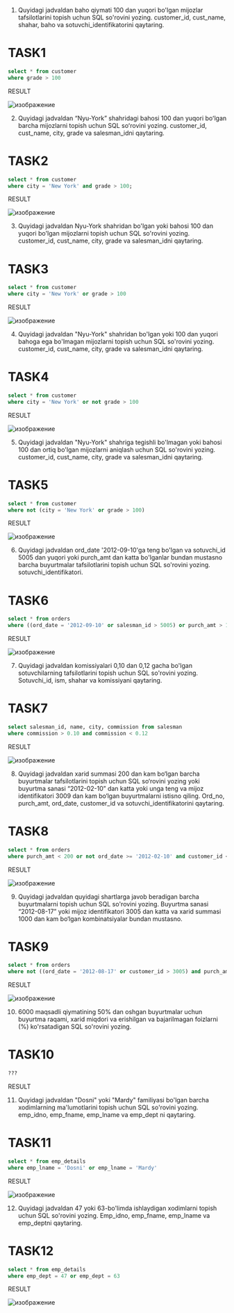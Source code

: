 1. Quyidagi jadvaldan baho qiymati 100 dan yuqori bo'lgan mijozlar tafsilotlarini topish uchun SQL so'rovini yozing. customer_id, cust_name, shahar, baho va sotuvchi_identifikatorini qaytaring.

# TASK1

```sql
select * from customer
where grade > 100
```

RESULT

![изображение](https://user-images.githubusercontent.com/122611579/221405655-64fe50ad-1744-474e-9b88-1d7ceb5b24e6.png)


2. Quyidagi jadvaldan “Nyu-York” shahridagi bahosi 100 dan yuqori boʻlgan barcha mijozlarni topish uchun SQL soʻrovini yozing. customer_id, cust_name, city, grade va salesman_idni qaytaring.

# TASK2

```sql
select * from customer 
where city = 'New York' and grade > 100;
```

RESULT

![изображение](https://user-images.githubusercontent.com/122611579/221406052-9d1c9961-0f71-4b51-a692-053bc6c1c13f.png)


3. Quyidagi jadvaldan Nyu-York shahridan bo'lgan yoki bahosi 100 dan yuqori bo'lgan mijozlarni topish uchun SQL so'rovini yozing. customer_id, cust_name, city, grade va salesman_idni qaytaring.

# TASK3

```sql
select * from customer
where city = 'New York' or grade > 100
```

RESULT

![изображение](https://user-images.githubusercontent.com/122611579/221408464-e6f59cdc-5947-47b9-a89a-7a9eda7c773c.png)

4. Quyidagi jadvaldan "Nyu-York" shahridan bo'lgan yoki 100 dan yuqori bahoga ega bo'lmagan mijozlarni topish uchun SQL so'rovini yozing. customer_id, cust_name, city, grade va salesman_idni qaytaring.

# TASK4

```sql
select * from customer
where city = 'New York' or not grade > 100
```

RESULT

![изображение](https://user-images.githubusercontent.com/122611579/221409222-ee868e19-9e9d-4e81-8d67-872bf4fc323e.png)

5. Quyidagi jadvaldan "Nyu-York" shahriga tegishli bo'lmagan yoki bahosi 100 dan ortiq bo'lgan mijozlarni aniqlash uchun SQL so'rovini yozing. customer_id, cust_name, city, grade va salesman_idni qaytaring.


# TASK5

```sql
select * from customer 
where not (city = 'New York' or grade > 100)
```

RESULT


![изображение](https://user-images.githubusercontent.com/122611579/221471425-d41f6475-c175-4a4d-88fa-c8146899187a.png)


6. Quyidagi jadvaldan ord_date '2012-09-10'ga teng bo'lgan va sotuvchi_id 5005 dan yuqori yoki purch_amt dan katta bo'lganlar bundan mustasno barcha buyurtmalar tafsilotlarini topish uchun SQL so'rovini yozing. sotuvchi_identifikatori.


# TASK6

```sql
select * from orders 
where ((ord_date = '2012-09-10' or salesman_id > 5005) or purch_amt > 1000.00)
```

RESULT

![изображение](https://user-images.githubusercontent.com/122611579/221486796-588b69ed-8053-4aed-8dbc-e32ff2d70e49.png)



7. Quyidagi jadvaldan komissiyalari 0,10 dan 0,12 gacha bo'lgan sotuvchilarning tafsilotlarini topish uchun SQL so'rovini yozing. Sotuvchi_id, ism, shahar va komissiyani qaytaring.

# TASK7

```sql
select salesman_id, name, city, commission from salesman
where commission > 0.10 and commission < 0.12
```

RESULT

![изображение](https://user-images.githubusercontent.com/122611579/221475252-245b2f60-dc97-48d9-8cbe-04735d873d8d.png)


8. Quyidagi jadvaldan xarid summasi 200 dan kam bo‘lgan barcha buyurtmalar tafsilotlarini topish uchun SQL so‘rovini yozing yoki buyurtma sanasi “2012-02-10” dan katta yoki unga teng va mijoz identifikatori 3009 dan kam bo‘lgan buyurtmalarni istisno qiling. Ord_no, purch_amt, ord_date, customer_id va sotuvchi_identifikatorini qaytaring.

# TASK8

```sql
select * from orders 
where purch_amt < 200 or not ord_date >= '2012-02-10' and customer_id < 3009
```

RESULT


![изображение](https://user-images.githubusercontent.com/122611579/221488664-ab48d3e8-6408-471a-9e78-dca8b819db9a.png)


9. Quyidagi jadvaldan quyidagi shartlarga javob beradigan barcha buyurtmalarni topish uchun SQL so'rovini yozing. Buyurtma sanasi “2012-08-17” yoki mijoz identifikatori 3005 dan katta va xarid summasi 1000 dan kam bo‘lgan kombinatsiyalar bundan mustasno.

# TASK9

```sql
select * from orders 
where not ((ord_date = '2012-08-17' or customer_id > 3005) and purch_amt < 1000);
```

RESULT

![изображение](https://user-images.githubusercontent.com/122611579/221480113-a28ac0e6-c2bb-4879-962b-bc9ae60819bf.png)


10. 6000 maqsadli qiymatining 50% dan oshgan buyurtmalar uchun buyurtma raqami, xarid miqdori va erishilgan va bajarilmagan foizlarni (%) ko'rsatadigan SQL so'rovini yozing.

# TASK10

```sql
???
```

RESULT


11. Quyidagi jadvaldan "Dosni" yoki "Mardy" familiyasi bo'lgan barcha xodimlarning ma'lumotlarini topish uchun SQL so'rovini yozing. emp_idno, emp_fname, emp_lname va emp_dept ni qaytaring.

# TASK11

```sql
select * from emp_details 
where emp_lname = 'Dosni' or emp_lname = 'Mardy'
```

RESULT 

![изображение](https://user-images.githubusercontent.com/122611579/221480837-e8bbd31c-aaf1-4df8-bcd2-694b8c0183fc.png)


12. Quyidagi jadvaldan 47 yoki 63-bo'limda ishlaydigan xodimlarni topish uchun SQL so'rovini yozing. Emp_idno, emp_fname, emp_lname va emp_deptni qaytaring.

 # TASK12
 
 ```sql
select * from emp_details 
where emp_dept = 47 or emp_dept = 63
 ```
 
 RESULT 
 
 ![изображение](https://user-images.githubusercontent.com/122611579/221481292-c8a22bff-c1fd-47f0-91a0-0bb8ae83e543.png)
